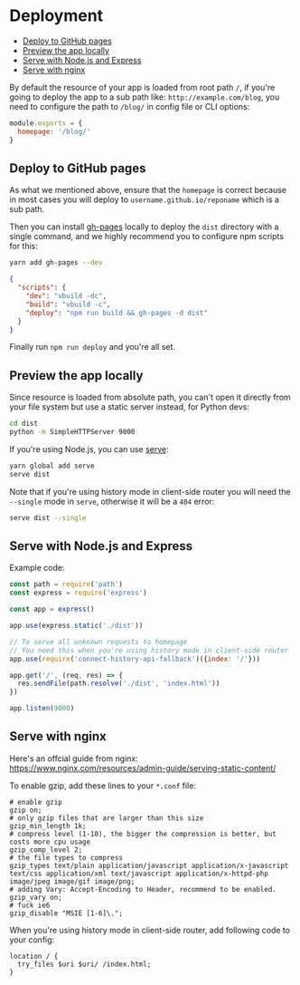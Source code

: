 # Deployment

<!-- toc -->

- [Deploy to GitHub pages](#deploy-to-github-pages)
- [Preview the app locally](#preview-the-app-locally)
- [Serve with Node.js and Express](#serve-with-nodejs-and-express)
- [Serve with nginx](#serve-with-nginx)

<!-- tocstop -->

By default the resource of your app is loaded from root path `/`, if you're going to deploy the app to a sub path like: `http://example.com/blog`, you need to configure the path to `/blog/` in config file or CLI options:

```js
module.exports = {
  homepage: '/blog/'
}
```

## Deploy to GitHub pages

As what we mentioned above, ensure that the `homepage` is correct because in most cases you will deploy to `username.github.io/reponame` which is a sub path.

Then you can install [gh-pages](https://github.com/tschaub/gh-pages) locally to deploy the `dist` directory with a single command, and we highly recommend you to configure npm scripts for this:

```bash
yarn add gh-pages --dev
```

```json
{
  "scripts": {
    "dev": "vbuild -dc",
    "build": "vbuild -c",
    "deploy": "npm run build && gh-pages -d dist"
  }
}
```

Finally run `npm run deploy` and you're all set.

## Preview the app locally

Since resource is loaded from absolute path, you can't open it directly from your file system but use a static server instead, for Python devs:

```bash
cd dist
python -m SimpleHTTPServer 9000
```

If you're using Node.js, you can use [serve](https://github.com/zeit/serve):

```bash
yarn global add serve
serve dist
```

Note that if you're using history mode in client-side router you will need the `--single` mode in `serve`, otherwise it will be a `404` error:

```bash
serve dist --single
```

## Serve with Node.js and Express

Example code:

```js
const path = require('path')
const express = require('express')

const app = express()

app.use(express.static('./dist'))

// To serve all unknown requests to homepage
// You need this when you're using history mode in client-side router
app.use(require('connect-history-api-fallback')({index: '/'}))

app.get('/', (req, res) => {
  res.sendFile(path.resolve('./dist', 'index.html'))
})

app.listen(9000)
```

## Serve with nginx

Here's an offcial guide from nginx: https://www.nginx.com/resources/admin-guide/serving-static-content/

To enable gzip, add these lines to your `*.conf` file:

```nginx
# enable gzip
gzip on;
# only gzip files that are larger than this size
gzip_min_length 1k;
# compress level (1-10), the bigger the compression is better, but costs more cpu usage
gzip_comp_level 2;
# the file types to compress
gzip_types text/plain application/javascript application/x-javascript text/css application/xml text/javascript application/x-httpd-php image/jpeg image/gif image/png;
# adding Vary: Accept-Encoding to Header, recommend to be enabled.
gzip_vary on;
# fuck ie6
gzip_disable "MSIE [1-6]\.";
```

When you're using history mode in client-side router, add following code to your config:

```nginx
location / {
  try_files $uri $uri/ /index.html;
}
```
